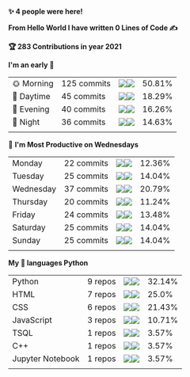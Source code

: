 <!--START_SECTION_PROFILE_VIEWS:readme-info-->
**✨ 4 people were here!**


<!--END_SECTION_PROFILE_VIEWS:readme-info-->
<!--START_SECTION_LINES_OF_CODE:readme-info-->
**From Hello World I have written 0 Lines of Code ✍️**


<!--END_SECTION_LINES_OF_CODE:readme-info-->
<!--START_CONTRIBUTIONS:readme-info-->
**🏆 283 Contributions in year 2021**


<!--END_CONTRIBUTIONS:readme-info-->
<!--START_SECTION_DAILY_COMMIT:readme-info-->
**I'm an early 🐤** 

| | | | |
| --- | --- | --- | --- |
|🌞 Morning                |125 commits         |![](https://via.placeholder.com/204x22/000000/000000?text=+)![](https://via.placeholder.com/196x22/b8b8b8/b8b8b8?=text=+)|50.81%|
|🌆 Daytime                |45 commits          |![](https://via.placeholder.com/72x22/000000/000000?text=+)![](https://via.placeholder.com/328x22/b8b8b8/b8b8b8?=text=+)|18.29%|
|🌃 Evening                |40 commits          |![](https://via.placeholder.com/64x22/000000/000000?text=+)![](https://via.placeholder.com/336x22/b8b8b8/b8b8b8?=text=+)|16.26%|
|🌙 Night                  |36 commits          |![](https://via.placeholder.com/60x22/000000/000000?text=+)![](https://via.placeholder.com/340x22/b8b8b8/b8b8b8?=text=+)|14.63%|
| | | | |

<!--END_SECTION_DAILY_COMMIT:readme-info-->
<!--START_SECTION_WEEKLY_COMMIT:readme-info-->
📅 **I'm Most Productive on Wednesdays** 

| | | | |
| --- | --- | --- | --- |
|Monday                   |22 commits          |![](https://via.placeholder.com/48x22/000000/000000?text=+)![](https://via.placeholder.com/352x22/b8b8b8/b8b8b8?=text=+)|12.36%|
|Tuesday                  |25 commits          |![](https://via.placeholder.com/56x22/000000/000000?text=+)![](https://via.placeholder.com/344x22/b8b8b8/b8b8b8?=text=+)|14.04%|
|Wednesday                |37 commits          |![](https://via.placeholder.com/84x22/000000/000000?text=+)![](https://via.placeholder.com/316x22/b8b8b8/b8b8b8?=text=+)|20.79%|
|Thursday                 |20 commits          |![](https://via.placeholder.com/44x22/000000/000000?text=+)![](https://via.placeholder.com/356x22/b8b8b8/b8b8b8?=text=+)|11.24%|
|Friday                   |24 commits          |![](https://via.placeholder.com/52x22/000000/000000?text=+)![](https://via.placeholder.com/348x22/b8b8b8/b8b8b8?=text=+)|13.48%|
|Saturday                 |25 commits          |![](https://via.placeholder.com/56x22/000000/000000?text=+)![](https://via.placeholder.com/344x22/b8b8b8/b8b8b8?=text=+)|14.04%|
|Sunday                   |25 commits          |![](https://via.placeholder.com/56x22/000000/000000?text=+)![](https://via.placeholder.com/344x22/b8b8b8/b8b8b8?=text=+)|14.04%|
| | | | |

<!--END_SECTION_WEEKLY_COMMIT:readme-info-->
<!--START_SECTION_LANGUAGE:readme-info-->
**My 💖 languages Python** 

| | | | |
| --- | --- | --- | --- |
|Python                   |9 repos|             ![](https://via.placeholder.com/128x22/000000/000000?text=+)![](https://via.placeholder.com/272x22/b8b8b8/b8b8b8?=text=+)|32.14%|
|HTML                     |7 repos|             ![](https://via.placeholder.com/100x22/000000/000000?text=+)![](https://via.placeholder.com/300x22/b8b8b8/b8b8b8?=text=+)|25.0%|
|CSS                      |6 repos|             ![](https://via.placeholder.com/84x22/000000/000000?text=+)![](https://via.placeholder.com/316x22/b8b8b8/b8b8b8?=text=+)|21.43%|
|JavaScript               |3 repos|             ![](https://via.placeholder.com/44x22/000000/000000?text=+)![](https://via.placeholder.com/356x22/b8b8b8/b8b8b8?=text=+)|10.71%|
|TSQL                     |1 repos|             ![](https://via.placeholder.com/16x22/000000/000000?text=+)![](https://via.placeholder.com/384x22/b8b8b8/b8b8b8?=text=+)|3.57%|
|C++                      |1 repos|             ![](https://via.placeholder.com/16x22/000000/000000?text=+)![](https://via.placeholder.com/384x22/b8b8b8/b8b8b8?=text=+)|3.57%|
|Jupyter Notebook         |1 repos|             ![](https://via.placeholder.com/16x22/000000/000000?text=+)![](https://via.placeholder.com/384x22/b8b8b8/b8b8b8?=text=+)|3.57%|
| | | | |

<!--END_SECTION_LANGUAGE:readme-info-->
